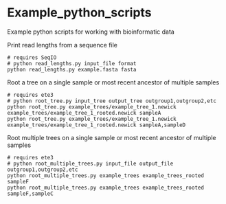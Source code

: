 # Example_python_scripts
Example python scripts for working with bioinformatic data

Print read lengths from a sequence file
```
# requires SeqIO
# python read_lengths.py input_file format
python read_lengths.py example.fasta fasta
```

Root a tree on a single sample or most recent ancestor of multiple samples
```
# requires ete3
# python root_tree.py input_tree output_tree outgroup1,outgroup2,etc
python root_tree.py example_trees/example_tree_1.newick example_trees/example_tree_1_rooted.newick sampleA
python root_tree.py example_trees/example_tree_1.newick example_trees/example_tree_1_rooted.newick sampleA,sampleD
```


Root multiple trees on a single sample or most recent ancestor of multiple samples
```
# requires ete3
# python root_multiple_trees.py input_file output_file outgroup1,outgroup2,etc
python root_multiple_trees.py example_trees example_trees_rooted sampleF
python root_multiple_trees.py example_trees example_trees_rooted sampleF,sampleC
```
